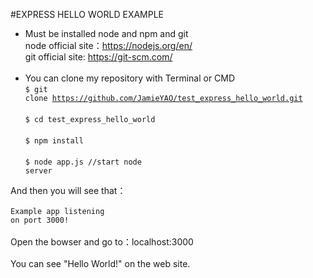 #EXPRESS HELLO WORLD EXAMPLE
*  Must be installed node and npm and git<br />
  node official site：https://nodejs.org/en/ <br />
  git official site: https://git-scm.com/ <br /><br />
*  You can clone my repository with Terminal or CMD<br />
  <code>$ git clone https://github.com/JamieYAO/test_express_hello_world.git</code> <br /> <br />
  <code>$ cd test_express_hello_world</code><br /><br />
  <code>$ npm install</code><br /><br />
  <code>$ node app.js //start node server</code>

  And then you will see that：<br /><br />
  <code>Example app listening on port 3000!</code><br /><br />
  Open the bowser and go to：localhost:3000<br /><br />
  You can see "Hello World!" on the web site.
